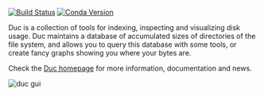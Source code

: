 
[![Build Status](https://travis-ci.org/zevv/duc.svg?branch=master)](https://travis-ci.org/zevv/duc) [![Conda Version](https://img.shields.io/conda/vn/conda-forge/duc.svg)](https://anaconda.org/conda-forge/duc)

Duc is a collection of tools for indexing, inspecting and visualizing disk
usage. Duc maintains a database of accumulated sizes of directories of the file
system, and allows you to query this database with some tools, or create fancy
graphs showing you where your bytes are.

Check the [Duc homepage](http://duc.zevv.nl) for more information, documentation and news.

![duc gui](/img/palette-rainbow.png) 


